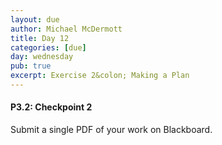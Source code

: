```yaml
---
layout: due
author: Michael McDermott
title: Day 12
categories: [due]
day: wednesday
pub: true
excerpt: Exercise 2&colon; Making a Plan
---
```

#### P3.2: Checkpoint 2
Submit a single PDF of your work on Blackboard.
